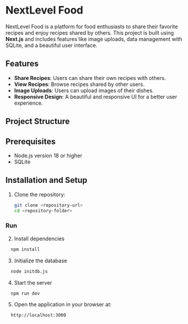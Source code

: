 # NextLevel Food

NextLevel Food is a platform for food enthusiasts to share their favorite recipes and enjoy recipes shared by others. This project is built using **Next.js** and includes features like image uploads, data management with SQLite, and a beautiful user interface.

## Features

- **Share Recipes**: Users can share their own recipes with others.
- **View Recipes**: Browse recipes shared by other users.
- **Image Uploads**: Users can upload images of their dishes.
- **Responsive Design**: A beautiful and responsive UI for a better user experience.

## Project Structure


## Prerequisites

- Node.js version 18 or higher
- SQLite

## Installation and Setup

1. Clone the repository:

   ```bash
   git clone <repository-url>
   cd <repository-folder>

### Run

2. Install dependencies

```bash
  npm install
```

3. Initialize the database

```bash
  node initdb.js
```

4. Start the server

```bash
  npm run dev
```
5. Open the application in your browser at:

```bash
  http://localhost:3000
```

   
